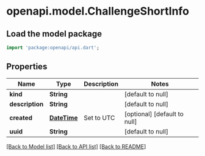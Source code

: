 # openapi.model.ChallengeShortInfo

## Load the model package
```dart
import 'package:openapi/api.dart';
```

## Properties
Name | Type | Description | Notes
------------ | ------------- | ------------- | -------------
**kind** | **String** |  | [default to null]
**description** | **String** |  | [default to null]
**created** | [**DateTime**](DateTime.md) | Set to UTC | [optional] [default to null]
**uuid** | **String** |  | [default to null]

[[Back to Model list]](../README.md#documentation-for-models) [[Back to API list]](../README.md#documentation-for-api-endpoints) [[Back to README]](../README.md)


